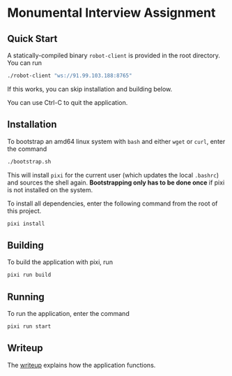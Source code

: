 # Monumental Interview Assignment

## Quick Start

A statically-compiled binary `robot-client` is provided in the root directory. You can run

```bash
./robot-client "ws://91.99.103.188:8765"
```

If this works, you can skip installation and building below.

You can use Ctrl-C to quit the application.

## Installation

To bootstrap an amd64 linux system with `bash` and either `wget` or `curl`, enter the command

```bash
./bootstrap.sh
```

This will install `pixi` for the current user (which updates the local `.bashrc`) and sources
the shell again. **Bootstrapping only has to be done once** if pixi is not installed on the system.

To install all dependencies, enter the following command from the root of this project.

```bash
pixi install
```

## Building

To build the application with pixi, run

```bash
pixi run build
```

## Running

To run the application, enter the command

```bash
pixi run start
```

## Writeup

The [writeup](./writeup.md) explains how the application functions.
